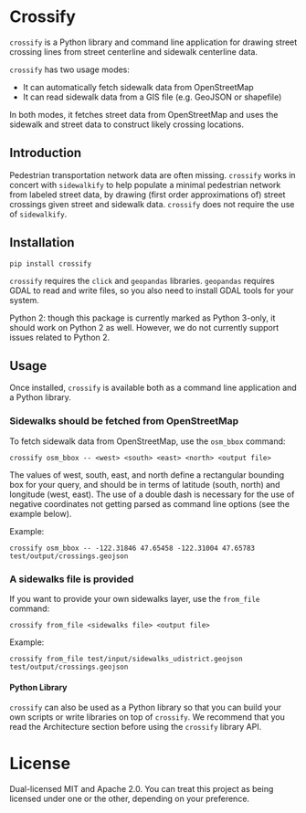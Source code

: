# Crossify

`crossify` is a Python library and command line application for drawing
street crossing lines from street centerline and sidewalk centerline data.

`crossify` has two usage modes:

- It can automatically fetch sidewalk data from OpenStreetMap
- It can read sidewalk data from a GIS file (e.g. GeoJSON or shapefile)

In both modes, it fetches street data from OpenStreetMap and uses the sidewalk
and street data to construct likely crossing locations.

## Introduction

Pedestrian transportation network data are often missing. `crossify` works in
concert with `sidewalkify` to help populate a minimal pedestrian network from
labeled street data, by drawing (first order approximations of) street
crossings given street and sidewalk data. `crossify` does not require the use
of `sidewalkify`.

## Installation

`pip install crossify`

`crossify` requires the `click` and `geopandas` libraries.
`geopandas` requires GDAL to read and write files, so you also need to install
GDAL tools for your system.

Python 2: though this package is currently marked as Python 3-only, it should
work on Python 2 as well. However, we do not currently support issues related
to Python 2.

## Usage

Once installed, `crossify` is available both as a command line application
and a Python library.

### Sidewalks should be fetched from OpenStreetMap

To fetch sidewalk data from OpenStreetMap, use the `osm_bbox` command:

    crossify osm_bbox -- <west> <south> <east> <north> <output file>

The values of west, south, east, and north define a rectangular bounding box
for your query, and should be in terms of latitude (south, north) and longitude
(west, east). The use of a double dash is necessary for the use of negative
coordinates not getting parsed as command line options (see the example below).

Example:

    crossify osm_bbox -- -122.31846 47.65458 -122.31004 47.65783
    test/output/crossings.geojson

### A sidewalks file is provided

If you want to provide your own sidewalks layer, use the `from_file` command:

    crossify from_file <sidewalks file> <output file>

Example:

    crossify from_file test/input/sidewalks_udistrict.geojson
    test/output/crossings.geojson


#### Python Library

`crossify` can also be used as a Python library so that you can build your
own scripts or write libraries on top of `crossify`. We recommend that you
read the Architecture section before using the `crossify` library API.

# License

Dual-licensed MIT and Apache 2.0. You can treat this project as being licensed
under one or the other, depending on your preference.
